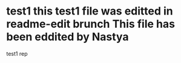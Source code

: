 test1
this test1 file was editted in readme-edit brunch
This file has been eddited by Nastya
=====

test1 rep
